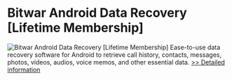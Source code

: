 # Bitwar Android Data Recovery [Lifetime Membership]
![Bitwar Android Data Recovery [Lifetime Membership]](https://mycommerce.akamaized.net/api/pimages/P300736571/BIG/300736571.PNG)
Ease-to-use data recovery software for Android to retrieve call history, contacts, messages, photos, videos, audios, voice memos, and other essential data.
[>> Detailed information](https://secure.shareit.com/shareit/product.html?productid=300736571&affiliateid=200057808)